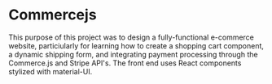 # Commercejs

This purpose of this project was to design a fully-functional e-commerce website, particiularly for learning how to create a shopping cart component, a dynamic shipping form, and integrating payment processing through the Commerce.js and Stripe API's. The front end uses React components stylized with material-UI.
